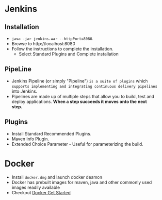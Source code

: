 # Jenkins

## Installation

- `java -jar jenkins.war --httpPort=8080`.
- Browse to http://localhost:8080
- Follow the instructions to complete the installation.
  - Select Standard Plugins and Complete installation

## PipeLine

- Jenkins Pipeline (or simply "Pipeline") `is a suite of plugins` which `supports implementing and integrating continuous delivery pipelines` into Jenkins.
- Pipelines are made up of multiple steps that allow you to build, test and deploy applications. __When a step succeeds it moves onto the next step.__

## Plugins

- Install Standard Recommended Plugins.
- Maven Info Plugin.
- Extended Choice Parameter - Useful for parameterizing the build.
  
# Docker

- Install `docker.dmg` and launch docker deamon
- Docker has prebuilt images for maven, java and other commonly used images readily available
- Checkout [Docker Get Started](https://docs.docker.com/get-started/)
